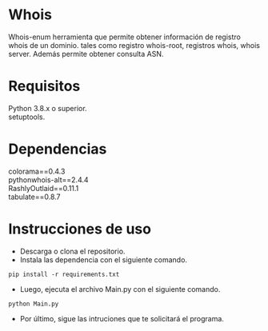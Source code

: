# Whois
Whois-enum herramienta que permite obtener información de registro whois de un dominio. tales como registro whois-root, registros whois, whois server. Además permite obtener consulta ASN.

# **Requisitos**

Python 3.8.x o superior.\
setuptools. 

# **Dependencias**

colorama==0.4.3\
pythonwhois-alt==2.4.4\
RashlyOutlaid==0.11.1\
tabulate==0.8.7

# **Instrucciones de uso**

* Descarga o clona el repositorio.
* Instala las dependencia con el siguiente comando.
```
pip install -r requirements.txt
```
* Luego, ejecuta el archivo Main.py con el siguiente comando.
```
python Main.py
```
* Por último, sigue las intruciones que te solicitará el programa. 
